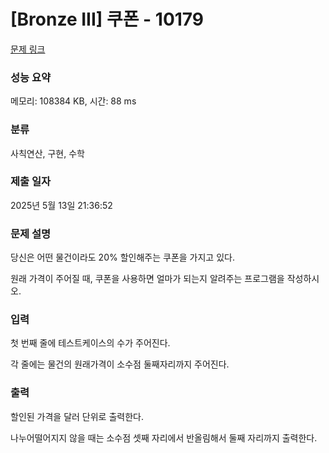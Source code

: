 # [Bronze III] 쿠폰 - 10179 

[문제 링크](https://www.acmicpc.net/problem/10179) 

### 성능 요약

메모리: 108384 KB, 시간: 88 ms

### 분류

사칙연산, 구현, 수학

### 제출 일자

2025년 5월 13일 21:36:52

### 문제 설명

<p>당신은 어떤 물건이라도 20% 할인해주는 쿠폰을 가지고 있다.</p>

<p>원래 가격이 주어질 때, 쿠폰을 사용하면 얼마가 되는지 알려주는 프로그램을 작성하시오.</p>

### 입력 

 <p>첫 번째 줄에 테스트케이스의 수가 주어진다.</p>

<p>각 줄에는 물건의 원래가격이 소수점 둘째자리까지 주어진다.</p>

### 출력 

 <p>할인된 가격을 달러 단위로 출력한다.</p>

<p>나누어떨어지지 않을 때는 소수점 셋째 자리에서 반올림해서 둘째 자리까지 출력한다.</p>

